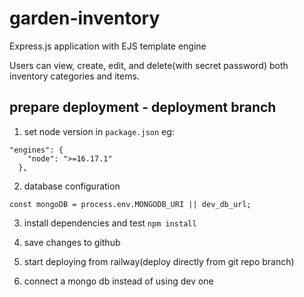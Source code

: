 # garden-inventory

Express.js application with EJS template engine

Users can view, create, edit, and delete(with secret password) both inventory categories and items.

## prepare deployment - deployment branch

1. set node version in `package.json` eg:
```
"engines": {
    "node": ">=16.17.1"
  },
```

2. database configuration
```
const mongoDB = process.env.MONGODB_URI || dev_db_url;
```

3. install dependencies and test
`npm install`

4. save changes to github

5. start deploying from railway(deploy directly from git repo branch)

6. connect a mongo db instead of using dev one
